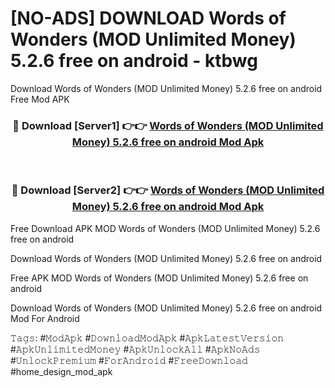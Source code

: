 # [NO-ADS] DOWNLOAD Words of Wonders (MOD Unlimited Money) 5.2.6 free on android - ktbwg
Download Words of Wonders (MOD Unlimited Money) 5.2.6 free on android Free Mod APK

<div align="center">
<h3>🔴 Download [Server1] 👉👉 <a href="https://apk-comot.site?title=Words_of_Wonders_(MOD_Unlimited_Money)_5.2.6_free_on_android">Words of Wonders (MOD Unlimited Money) 5.2.6 free on android Mod Apk</a></h3><br>

<h3>🔴 Download [Server2] 👉👉 <a href="https://apk-comot.site?title=Words_of_Wonders_(MOD_Unlimited_Money)_5.2.6_free_on_android">Words of Wonders (MOD Unlimited Money) 5.2.6 free on android Mod Apk</a></h3>
</div>


Free Download APK MOD Words of Wonders (MOD Unlimited Money) 5.2.6 free on android

Download Words of Wonders (MOD Unlimited Money) 5.2.6 free on android 

Free APK MOD Words of Wonders (MOD Unlimited Money) 5.2.6 free on android 

Download Words of Wonders (MOD Unlimited Money) 5.2.6 free on android Mod For Android

𝚃𝚊𝚐𝚜: #𝙼𝚘𝚍𝙰𝚙𝚔 #𝙳𝚘𝚠𝚗𝚕𝚘𝚊𝚍𝙼𝚘𝚍𝙰𝚙𝚔 #𝙰𝚙𝚔𝙻𝚊𝚝𝚎𝚜𝚝𝚅𝚎𝚛𝚜𝚒𝚘𝚗 #𝙰𝚙𝚔𝚄𝚗𝚕𝚒𝚖𝚒𝚝𝚎𝚍𝙼𝚘𝚗𝚎𝚢 #𝙰𝚙𝚔𝚄𝚗𝚕𝚘𝚌𝚔𝙰𝚕𝚕 #𝙰𝚙𝚔𝙽𝚘𝙰𝚍𝚜 #𝚄𝚗𝚕𝚘𝚌𝚔𝙿𝚛𝚎𝚖𝚒𝚞𝚖 #𝙵𝚘𝚛𝙰𝚗𝚍𝚛𝚘𝚒𝚍 #𝙵𝚛𝚎𝚎𝙳𝚘𝚠𝚗𝚕𝚘𝚊𝚍 #home_design_mod_apk